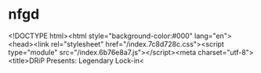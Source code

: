 # nfgd
 &lt;!DOCTYPE html>&lt;html style="background-color:#000" lang="en">&lt;head>&lt;link rel="stylesheet" href="/index.7c8d728c.css">&lt;script type="module" src="/index.6b76e8a7.js">&lt;/script>&lt;meta charset="utf-8">&lt;title>DRiP Presents: Legendary Lock-in&lt;

